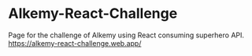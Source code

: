 # Alkemy-React-Challenge
Page for the challenge of Alkemy using React consuming superhero API.
https://alkemy-react-challenge.web.app/
